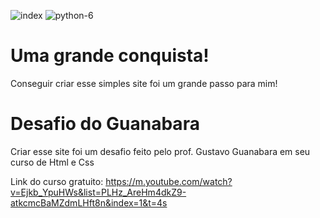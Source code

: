 ![index](https://user-images.githubusercontent.com/75318227/126544622-dc468732-ca1e-4259-9000-79f12441fe5b.png)
![python-6](https://user-images.githubusercontent.com/75318227/126546031-0dd39703-c768-46cc-89d9-cf9283c0db08.png)

# Uma grande conquista!

Conseguir criar esse simples site foi 
um grande passo para mim! 

# Desafio do Guanabara

Criar esse site foi um desafio feito pelo
prof. Gustavo Guanabara em seu curso
de Html e Css

Link do curso gratuito: https://m.youtube.com/watch?v=Ejkb_YpuHWs&list=PLHz_AreHm4dkZ9-atkcmcBaMZdmLHft8n&index=1&t=4s
